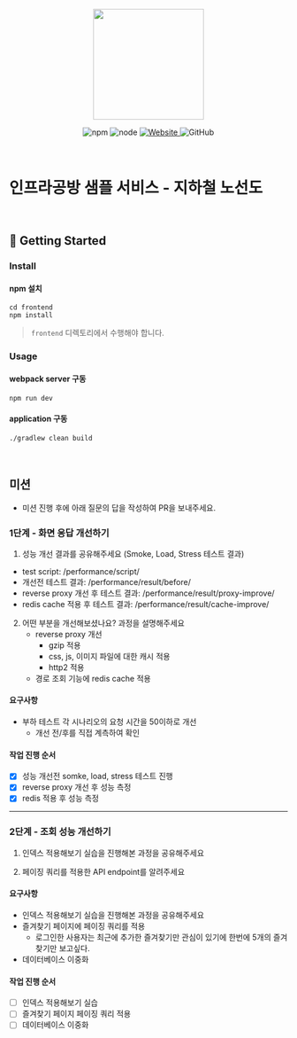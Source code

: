 <p align="center">
    <img width="200px;" src="https://raw.githubusercontent.com/woowacourse/atdd-subway-admin-frontend/master/images/main_logo.png"/>
</p>
<p align="center">
  <img alt="npm" src="https://img.shields.io/badge/npm-%3E%3D%205.5.0-blue">
  <img alt="node" src="https://img.shields.io/badge/node-%3E%3D%209.3.0-blue">
  <a href="https://edu.nextstep.camp/c/R89PYi5H" alt="nextstep atdd">
    <img alt="Website" src="https://img.shields.io/website?url=https%3A%2F%2Fedu.nextstep.camp%2Fc%2FR89PYi5H">
  </a>
  <img alt="GitHub" src="https://img.shields.io/github/license/next-step/atdd-subway-service">
</p>

<br>

# 인프라공방 샘플 서비스 - 지하철 노선도

<br>

## 🚀 Getting Started

### Install
#### npm 설치
```
cd frontend
npm install
```
> `frontend` 디렉토리에서 수행해야 합니다.

### Usage
#### webpack server 구동
```
npm run dev
```
#### application 구동
```
./gradlew clean build
```
<br>

## 미션

* 미션 진행 후에 아래 질문의 답을 작성하여 PR을 보내주세요.

### 1단계 - 화면 응답 개선하기
1. 성능 개선 결과를 공유해주세요 (Smoke, Load, Stress 테스트 결과)
* test script: /performance/script/
* 개선전 테스트 결과: /performance/result/before/
* reverse proxy 개선 후 테스트 결과: /performance/result/proxy-improve/
* redis cache 적용 후 테스트 결과: /performance/result/cache-improve/
2. 어떤 부분을 개선해보셨나요? 과정을 설명해주세요
    * reverse proxy 개선
        * gzip 적용
        * css, js, 이미지 파일에 대한 캐시 적용
        * http2 적용
    * 경로 조회 기능에 redis cache 적용

#### 요구사항
* 부하 테스트 각 시나리오의 요청 시간을 50이하로 개선
    * 개선 전/후를 직접 계측하여 확인

#### 작업 진행 순서
* [x] 성능 개선전 somke, load, stress 테스트 진행
* [x] reverse proxy 개선 후 성능 측정
* [x] redis 적용 후 성능 측정

---

### 2단계 - 조회 성능 개선하기
1. 인덱스 적용해보기 실습을 진행해본 과정을 공유해주세요

2. 페이징 쿼리를 적용한 API endpoint를 알려주세요

#### 요구사항
* 인덱스 적용해보기 실습을 진행해본 과정을 공유해주세요
* 즐겨찾기 페이지에 페이징 쿼리를 적용
    * 로그인한 사용자는 최근에 추가한 즐겨찾기만 관심이 있기에 한번에 5개의 즐겨찾기만 보고싶다.
* 데이터베이스 이중화

#### 작업 진행 순서
* [ ] 인덱스 적용해보기 실습
* [ ] 즐겨찾기 페이지 페이징 쿼리 적용
* [ ] 데이터베이스 이중화

